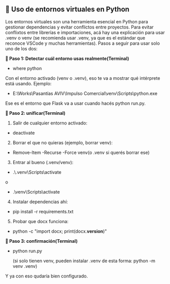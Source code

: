 ## 🚀 Uso de entornos virtuales en Python
Los entornos virtuales son una herramienta esencial en Python para gestionar dependencias y evitar conflictos entre proyectos. Para evitar conflixtos entre librerías e importaciones, 
acá hay una explicación para usar .venv o venv (se recomienda usar .venv, ya que es el estándar que reconoce VSCode y muchas herramientas). Pasos a seguir para usar solo uno de los dos:

**🔄 Paso 1: Detectar cuál entorno usas realmente(Terminal)**
- where python

Con el entorno activado (venv o .venv), eso te va a mostrar qué intérprete está usando.
Ejemplo:
- E:\Works\Pasantías AVIV\Impulso Comercial\venv\Scripts\python.exe

Ese es el entorno que Flask va a usar cuando hacés python run.py.

**🔄 Paso 2: unificar(Terminal)**
1. Salir de cualquier entorno activado:
- deactivate
2. Borrar el que no quieras (ejemplo, borrar venv):
- Remove-Item -Recurse -Force venv(o .venv si querés borrar ese)
3. Entrar al bueno (.venv/venv):
- .\\.venv\Scripts\activate

o

- .\venv\Scripts\activate
4. Instalar dependencias ahí:
- pip install -r requirements.txt
5. Probar que docx funciona:
- python -c "import docx; print(docx.__version__)"

**🔄 Paso 3: confirmación(Terminal)**
- python run.py


  (si solo tienen venv, pueden instalar .venv de esta forma: python -m venv .venv)

Y ya con eso qudaría bien configurado.

